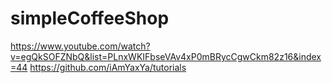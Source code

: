 # simpleCoffeeShop
https://www.youtube.com/watch?v=egQkSOFZNbQ&list=PLnxWKIFbseVAv4xP0mBRycCgwCkm82z16&index=44
https://github.com/iAmYaxYa/tutorials